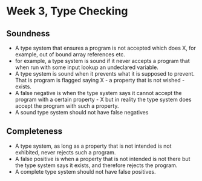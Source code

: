 # Week 3, Type Checking

## Soundness
- A type system that ensures a program is not accepted which does X,
  for example, out of bound array references etc.
- for example, a type system is sound if it never accepts a program
  that when run with some input lookup an undeclared variable.
- A type system is sound when it prevents what it is supposed to
  prevent. That is program is flagged saying X - a property that is
  not wished - exists.
- A false negative is when the type system says it cannot accept the
  program with a certain property - X but in reality the type system
  does accept the program with such a property.
- A sound type system should not have false negatives


## Completeness
- A type system, as long as a property that is not intended is not
  exhibited, never rejects such a program. 
- A false positive is when a property that is not intended is not
  there but the type system says it exists, and therefore rejects the
  program.
- A complete type system should not have false positives.
  
